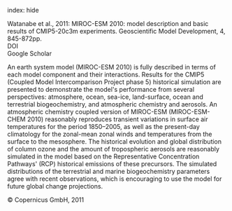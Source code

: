 index: hide

<div class="Citation">

  <div class="Citation-body">
    <div class="Citation-text">Watanabe et al., 2011: MIROC-ESM 2010: model description and basic results of CMIP5-20c3m experiments. <span class="Article-journal">Geoscientific Model Development, </span><span class="Article-volume">4, </span>845-872pp.</div>
    <div class="Citation-links">
      <div class="CitationLink" data-href="https://doi.org/10.5194/gmd-4-845-2011">
        <div class="CitationLink-icon CitationLink-Doi"></div>
        <div class="CitationLink-text">DOI</div>
      </div>
      <div class="CitationLink" data-href="https://scholar.google.com/scholar?q=10.5194/gmd-4-845-2011">
        <div class="CitationLink-icon CitationLink-Scholar"></div>
        <div class="CitationLink-text">Google Scholar</div>
      </div>
    </div>
  </div>
</div>

An earth system model (MIROC-ESM 2010) is fully described in terms of each model component and their interactions. Results for the CMIP5 (Coupled Model Intercomparison Project phase 5) historical simulation are presented to demonstrate the model's performance from several perspectives: atmosphere, ocean, sea-ice, land-surface, ocean and terrestrial biogeochemistry, and atmospheric chemistry and aerosols. An atmospheric chemistry coupled version of MIROC-ESM (MIROC-ESM-CHEM 2010) reasonably reproduces transient variations in surface air temperatures for the period 1850–2005, as well as the present-day climatology for the zonal-mean zonal winds and temperatures from the surface to the mesosphere. The historical evolution and global distribution of column ozone and the amount of tropospheric aerosols are reasonably simulated in the model based on the Representative Concentration Pathways' (RCP) historical emissions of these precursors. The simulated distributions of the terrestrial and marine biogeochemistry parameters agree with recent observations, which is encouraging to use the model for future global change projections.

<div class="Citation-copy">
&copy; Copernicus GmbH, 2011
</div>